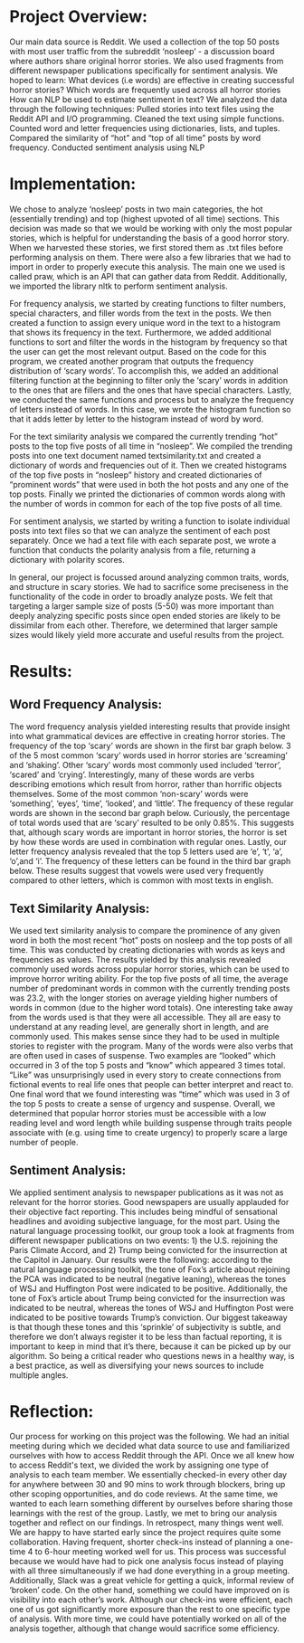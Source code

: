 # Project Overview:
Our main data source is Reddit. We used a collection of the top 50 posts with most user traffic from the subreddit ‘nosleep’ - a discussion board where authors share original horror stories. We also used fragments from different newspaper publications specifically for sentiment analysis.
We hoped to learn:
What devices (i.e words) are effective in creating successful horror stories?
Which words are frequently used across all horror stories
How can NLP be used to estimate sentiment in text?
We analyzed the data through the following techniques: 
Pulled stories into text files using the Reddit API and I/O programming. 
Cleaned the text using simple functions. 
Counted word and letter frequencies using dictionaries, lists, and tuples. 
Compared the similarity of “hot” and “top of all time” posts by word frequency. 
Conducted sentiment analysis using NLP

# Implementation:
We chose to analyze ‘nosleep’ posts in two main categories, the hot (essentially trending) and top (highest upvoted of all time) sections. This decision was made so that we would be working with only the most popular stories, which is helpful for understanding the basis of a good horror story. When we harvested these stories, we first stored them as .txt files before performing analysis on them. There were also a few libraries that we had to import in order to properly execute this analysis. The main one we used is called praw, which is an API that can gather data from Reddit. Additionally, we imported the library nltk to perform sentiment analysis.

For frequency analysis, we started by creating functions to filter numbers, special characters, and filler words from the text in the posts. We then created a function to assign every unique word in the text to a histogram that shows its frequency in the text. Furthermore, we added additional functions to sort and filter the words in the histogram by frequency so that the user can get the most relevant output. Based on the code for this program, we created another program that outputs the frequency distribution of ‘scary words’. To accomplish this, we added an additional filtering function at the beginning to filter only the ‘scary’ words in addition to the ones that are fillers and the ones that have special characters. Lastly, we conducted the same functions and process but to analyze the frequency of letters instead of words. In this case, we wrote the histogram function so that it adds letter by letter to the histogram instead of word by word.

For the text similarity analysis we compared the currently trending “hot” posts to the top five posts of all time in “nosleep”. We compiled the trending posts into one text document named textsimilarity.txt and created a dictionary of words and frequencies out of it. Then we created histograms of the top five posts in “nosleep” history and created dictionaries of “prominent words” that were used in both the hot posts and any one of the top posts. Finally we printed the dictionaries of common words along with the number of words in common for each of the top five posts of all time.
	
For sentiment analysis, we started by writing a function to isolate individual posts into text files so that we can analyze the sentiment of each post separately. Once we had a text file with each separate post, we wrote a function that conducts the polarity analysis from a file, returning a dictionary with polarity scores.

In general, our project is focussed around analyzing common traits, words, and structure in scary stories. We had to sacrifice some preciseness in the functionality of the code in order to broadly analyze posts. We felt that targeting a larger sample size of posts (5-50) was more important than deeply analyzing specific posts since open ended stories are likely to be dissimilar from each other. Therefore, we determined that larger sample sizes would likely yield more accurate and useful results from the project. 
# Results:
## Word Frequency Analysis:
The word frequency analysis yielded interesting results that provide insight into what grammatical devices are effective in creating horror stories. The frequency of the top ‘scary’ words are shown in the first bar graph below. 3 of the 5 most common ‘scary’ words used in horror stories are ‘screaming’ and ‘shaking’. Other ‘scary’ words most commonly used included ‘terror’, ‘scared’ and ‘crying’. Interestingly, many of these words are verbs describing emotions which result from horror, rather than horrific objects themselves. Some of the most common ‘non-scary’ words were ‘something’, ‘eyes’, ‘time’, ‘looked’, and ‘little’. The frequency of these regular words are shown in the second bar graph below. Curiously, the percentage of total words used that are ‘scary’ resulted to be only 0.85%. This suggests that, although scary words are important in horror stories, the horror is set by how these words are used in combination with regular ones. Lastly, our letter frequency analysis revealed that the top 5 letters used are ‘e’, ‘t’, ‘a’, ‘o’,and ‘i’. The frequency of these letters can be found in the third bar graph below. These results suggest that vowels were used very frequently compared to other letters, which is common with most texts in english.



## Text Similarity Analysis:
We used text similarity analysis to compare the prominence of any given word in both the most recent “hot” posts on nosleep and the top posts of all time. This was conducted by creating dictionaries with words as keys and frequencies as values. The results yielded by this analysis revealed commonly used words across popular horror stories, which can be used to improve horror writing ability. For the top five posts of all time, the average number of predominant words in common with the currently trending posts was 23.2, with the longer stories on average yielding higher numbers of words in common (due to the higher word totals). One interesting take away from the words used is that they were all accessible. They all are easy to understand at any reading level, are generally short in length, and are commonly used. This makes sense since they had to be used in multiple stories to register with the program. Many of the words were also verbs that are often used in cases of suspense. Two examples are “looked” which occurred in 3 of the top 5 posts and “know” which appeared 3 times total. “Like” was unsurprisingly used in every story to create connections from fictional events to real life ones that people can better interpret and react to. One final word that we found interesting was “time” which was used in 3 of the top 5 posts to create a sense of urgency and suspense. Overall, we determined that popular horror stories must be accessible with a low reading level and word length while building suspense through traits people associate with (e.g. using time to create urgency) to properly scare a large number of people.
## Sentiment Analysis:
We applied sentiment analysis to newspaper publications as it was not as relevant for the horror stories. Good newspapers are usually applauded for their objective fact reporting. This includes being mindful of sensational headlines and avoiding subjective language, for the most part. Using the natural language processing toolkit, our group took a look at fragments from different newspaper publications on two events: 1) the U.S. rejoining the Paris Climate Accord, and 2) Trump being convicted for the insurrection at the Capitol in January. Our results were the following:  according to the natural language processing toolkit, the tone of Fox’s article about rejoining the PCA was indicated to be neutral (negative leaning), whereas the tones of WSJ and Huffington Post were indicated to be positive. Additionally, the tone of Fox’s article about Trump being convicted for the insurrection was indicated to be neutral, whereas the tones of WSJ and Huffington Post were indicated to be positive towards Trump’s conviction. Our biggest takeaway is that though these tones and this ‘sprinkle’ of subjectivity is subtle, and therefore we don’t always register it to be less than factual reporting, it is important to keep in mind that it’s there, because it can be picked up by our algorithm. So being a critical reader who questions news in a healthy way, is a best practice, as well as diversifying your news sources to include multiple angles.  
# Reflection:
Our process for working on this project was the following. We had an initial meeting during which we decided what data source to use and familiarized ourselves with how to access Reddit through the API. Once we all knew how to access Reddit's text, we divided the work by assigning one type of analysis to each team member. We essentially checked-in every other day for anywhere between 30 and 90 mins to work through blockers, bring up other scoping opportunities, and do code reviews. At the same time, we wanted to each learn something different by ourselves before sharing those learnings with the rest of the group. Lastly, we met to bring our analysis together and reflect on our findings.
In retrospect, many things went well. We are happy to have started early since the project requires quite some collaboration. Having frequent, shorter check-ins instead of planning a one-time 4 to 6-hour meeting worked well for us. This process was successful because we would have had to pick one analysis focus instead of playing with all three simultaneously if we had done everything in a group meeting. Additionally, Slack was a great vehicle for getting a quick, informal review of ‘broken’ code. On the other hand, something we could have improved on is visibility into each other’s work. Although our check-ins were efficient, each one of us got significantly more exposure than the rest to one specific type of analysis. With more time, we could have potentially worked on all of the analysis together, although that change would sacrifice some efficiency.
